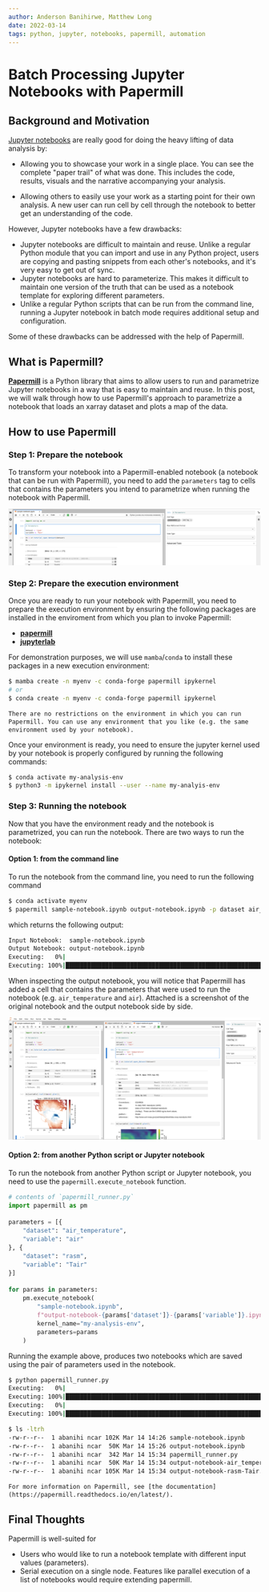 ```yaml
---
author: Anderson Banihirwe, Matthew Long
date: 2022-03-14
tags: python, jupyter, notebooks, papermill, automation
---
```


# Batch Processing Jupyter Notebooks with Papermill

## Background and Motivation

[Jupyter notebooks](https://jupyter.org/) are really good for doing the heavy lifting of data analysis by:

- Allowing you to showcase your work in a single place. You can see the complete "paper trail" of what was done. This includes the code, results, visuals and the narrative accompanying your analysis.

- Allowing others to easily use your work as a starting point for their own analysis. A new user can run cell by cell through the notebook to better get an understanding of the code.

However, Jupyter notebooks have a few drawbacks:

- Jupyter notebooks are difficult to maintain and reuse. Unlike a regular Python module that you can import and use in any Python project, users are copying and pasting snippets from each other's notebooks, and it's very easy to get out of sync.
- Jupyter notebooks are hard to parameterize. This makes it difficult to maintain one version of the truth that can be used as a notebook template for exploring different parameters.
- Unlike a regular Python scripts that can be run from the command line, running a Jupyter notebook in batch mode requires additional setup and configuration.

Some of these drawbacks can be addressed with the help of Papermill.

## What is Papermill?

[**Papermill**](https://papermill.readthedocs.io/en/latest/) is a Python library that aims to allow users to run and parametrize Jupyter notebooks in a way that is easy to maintain and reuse. In this post, we will walk through how to use Papermill's approach to parametrize a notebook that loads an xarray dataset and plots a map of the data.

## How to use Papermill

### Step 1: Prepare the notebook

To transform your notebook into a Papermill-enabled notebook (a notebook that can be run with Papermill), you need to add the `parameters` tag to cells that contains the parameters you intend to parametrize when running the notebook with Papermill.

![](../../images/papermill-parameters.png)

### Step 2: Prepare the execution environment

Once you are ready to run your notebook with Papermill, you need to prepare the execution environment by ensuring the following packages are installed in the enviroment from which you plan to invoke Papermill:

- [**papermill**](https://papermill.readthedocs.io/en/latest/)
- [**jupyterlab**](https://jupyterlab.readthedocs.io/en/stable/)

For demonstration purposes, we will use `mamba`/`conda` to install these packages in a new execution environment:

```bash
$ mamba create -n myenv -c conda-forge papermill ipykernel
# or
$ conda create -n myenv -c conda-forge papermill ipykernel
```

```{note}
There are no restrictions on the environment in which you can run Papermill. You can use any environment that you like (e.g. the same environment used by your notebook).
```

Once your environment is ready, you need to ensure the jupyter kernel used by your notebook is properly configured by running the following commands:

```bash
$ conda activate my-analysis-env
$ python3 -m ipykernel install --user --name my-analyis-env
```

### Step 3: Running the notebook

Now that you have the environment ready and the notebook is parametrized, you can run the notebook. There are two ways to run the notebook:

#### Option 1: from the command line

To run the notebook from the command line, you need to run the following command

```bash
$ conda activate myenv
$ papermill sample-notebook.ipynb output-notebook.ipynb -p dataset air_temperature -p variable air -k my-analysis-env
```

which returns the following output:

```bash
Input Notebook:  sample-notebook.ipynb
Output Notebook: output-notebook.ipynb
Executing:   0%|                                                                                                                                   | 0/6 [00:00<?, ?cell/s]Executing notebook with kernel: my-analysis-env
Executing: 100%|███████████████████████████████████████████████████████████████████████████████████████████████████████████████████████████| 6/6 [00:05<00:00,  1.05cell/s]
```

When inspecting the output notebook, you will notice that Papermill has added a cell that contains the parameters that were used to run the notebook (e.g. `air_temperature` and `air`). Attached is a screenshot of the original notebook and the output notebook side by side.

![](../../images/papermill-executed-notebook.png)

#### Option 2: from another Python script or Jupyter notebook

To run the notebook from another Python script or Jupyter notebook, you need to use the `papermill.execute_notebook` function.

```python
# contents of `papermill_runner.py`
import papermill as pm

parameters = [{
    "dataset": "air_temperature",
    "variable": "air"
}, {
    "dataset": "rasm",
    "variable": "Tair"
}]

for params in parameters:
    pm.execute_notebook(
        "sample-notebook.ipynb",
        f"output-notebook-{params['dataset']}-{params['variable']}.ipynb",
        kernel_name="my-analysis-env",
        parameters=params
    )
```

Running the example above, produces two notebooks which are saved using the pair of parameters used in the notebook.

```bash
$ python papermill_runner.py
Executing:   0%|                                                                                                                                   | 0/6 [00:00<?, ?cell/s]CONDA_PREFIX=/glade/work/abanihi/opt/miniconda/envs/my-analysis-env
Executing: 100%|███████████████████████████████████████████████████████████████████████████████████████████████████████████████████████████| 6/6 [00:06<00:00,  1.06s/cell]
Executing:   0%|                                                                                                                                   | 0/6 [00:00<?, ?cell/s]CONDA_PREFIX=/glade/work/abanihi/opt/miniconda/envs/my-analysis-env
Executing: 100%|███████████████████████████████████████████████████████████████████████████████████████████████████████████████████████████| 6/6 [00:03<00:00,  1.69cell/s]
```

```bash
$ ls -ltrh
-rw-r--r--  1 abanihi ncar 102K Mar 14 14:26 sample-notebook.ipynb
-rw-r--r--  1 abanihi ncar  50K Mar 14 15:26 output-notebook.ipynb
-rw-r--r--  1 abanihi ncar  342 Mar 14 15:34 papermill_runner.py
-rw-r--r--  1 abanihi ncar  50K Mar 14 15:34 output-notebook-air_temperature-air.ipynb
-rw-r--r--  1 abanihi ncar 105K Mar 14 15:34 output-notebook-rasm-Tair.ipynb
```

```{note}
For more information on Papermill, see [the documentation](https://papermill.readthedocs.io/en/latest/).
```

## Final Thoughts

Papermill is well-suited for

- Users who would like to run a notebook template with different input values (parameters).
- Serial execution on a single node. Features like parallel execution of a list of notebooks would require extending papermill.

